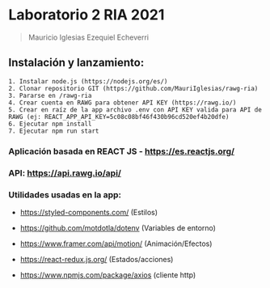 # Laboratorio 2 RIA 2021

> Mauricio Iglesias
> Ezequiel Echeverri

## Instalación y lanzamiento:

    1. Instalar node.js (https://nodejs.org/es/)
    2. Clonar repositorio GIT (https://github.com/MauriIglesias/rawg-ria)
    3. Pararse en /rawg-ria
    4. Crear cuenta en RAWG para obtener API KEY (https://rawg.io/)
    5. Crear en raíz de la app archivo .env con API KEY valida para API de RAWG (ej: REACT_APP_API_KEY=5c08c08bf46f430b96cd520ef4b20dfe)    
    6. Ejecutar npm install
    7. Ejecutar npm run start

### Aplicación basada en REACT JS - https://es.reactjs.org/

### API: https://api.rawg.io/api/

### Utilidades usadas en la app:

* https://styled-components.com/   (Estilos)

* https://github.com/motdotla/dotenv (Variables de entorno)

* https://www.framer.com/api/motion/ (Animación/Efectos)

* https://react-redux.js.org/ (Estados/acciones)

* https://www.npmjs.com/package/axios (cliente http)
